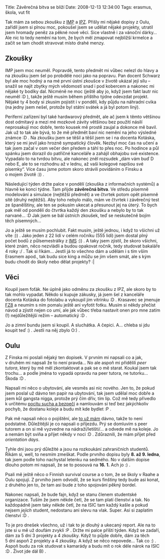 Title: Závěrečná bitva se blíží
Date: 2008-12-13 12:34:00
Tags: erasmus, škola, vut fit

Tak mám za sebou zkoušku
z [IMP](http://www.fit.vutbr.cz/study/courses/index.php?id=6285) a
[IPZ](http://www.fit.vutbr.cz/study/courses/index.php?id=6297).
Přišly mi nějaké dopisy z Oulu, zařídil jsem si plnou moc, pokoušel
jsem se udělat nějaké projekty, utratil jsem hromady peněz za pěkné
nové věci. Sice vlastně i za vánoční dárky… Ale nic to tedy nemění
na tom, že bych měl zmapovat nejbližší krmelce a začít se tam
chodit stravovat místo drahé menzy.

## Zkoušky

IMP jsem moc neuměl. Popravdě, tento předmět mi vůbec nelezl do
hlavy a na zkoušku jsem šel po probdělé noci jako na popravu. Pan
docent Schwarz byl ale moc hodný a na mé první ústní zkoušce
v životě ukázal její sílu – snažil se najít zbytky mých vědomostí
snad i pod kobercem a nakonec mi nějaké ty bodíky dal. Nicméně ne
moc (ještě aby jo, když jsem fakt lautr nic neuměl :D ), takže
ještě musím během příštího týdne odevzdat projekt. Nějaké ty 4 body
si zkusím pojistit i v pondělí, kdy půjdu na náhradní cvika (na
jedny jsem nešel, protože byl státní svátek a já byl potom líný).

Periferní zařízení byl také hardwarový předmět, ale ač jsem k těmto
většinou dost odmítavý a mezi mé mozkové závity většinou bez
použití násilí neprosakují moc dobře, tento kousek mě prostě zaujal
a dokonce mě bavil. Jak už to tak ale bývá, to že mě předmět baví
nic nemění na jeho výsledné známce :D . Na zkoušku jsem se těšil a
těšil jsem se i na docenta Kotáska, který se mi jevil jako hrozně
sympatický člověk. Nezbyl moc čas na učení a tak jsem začal v osm
večer den předem a táhl to přes noc. Po hodince a půl spánku jsem
dorazil do patřičné kanceláře a zahájil obhajobu své existence.
Vypadalo to na tvrdou bitvu, ale nakonec zněl rozsudek „dám vám buď
D nebo E, ale to se rozhodnu až v lednu, až vaši kolegové napíšou
své písemky“. Více času jsme potom skoro strávili povídáním
o Finsku a o mojem životě :)) .

Následující týden držte palce v pondělí (zkouška z informačních
systémů) a hlavně ke konci týdne. Tam přijde **závěrečná bitva**.
Ve středu písemně modelování a simulace (nejtěžší předmět) a ve
čtvrtek potom opět písemně sítě (druhý nejtěžší). Aby toho nebylo
málo, mám ve čtvrtek i závěrečný test ze španělštiny, ale ten se
pokusím ukecat a přesunout jej na úterý. To bych pak měl od pondělí
do čtvrtka každý den zkoušku a nebylo by to tak narvané… :D Jak
jsem se bál ústních zkoušek, teď se neskutečně bojím těch
písemných…

Jo a ještě se musím pochlubit. Fakt musím, ještě jednou, i když to
všichni už víte :)) . Jako jeden z 22 lidí v celém ročníku
(555 lidí) jsem dostal plný počet bodů z půlsemestrálky
z [IMS](http://www.fit.vutbr.cz/study/courses/index.php?id=6286)
:)) . A taky jsem zjistil, že skoro všichni, které znám, něco
nezvládli a budou opakovat ročník, tedy studovat bakaláře 4 roky :/
. Tak si říkám… Jestli já to všechno dám a udělám i s tím vším
Erasmem apod., tak budu sice king a můžu se jim všem smát, ale
s kým budu chodit do školy nebo dělat projekty? :|

## Věci

Koupil jsem foťák. Ne úplně jako odměnu za zkoušku z IPZ, ale skoro
by to tak mohlo vypadat. Někdo si kupuje zákusky, já jsem šel
z kanceláře docenta Kotáska do fotolabu a vykoupil jim vitrínku :D
. Krasavec se jmenuje
[FZ8](http://www.digimanie.cz/art_doc-EE7607D956A22C70C125730700515260.html)
a neumím s ním pomalu ještě ani vyfotit fotku. Musím si někdy
přečíst návod a zjistit nejen co umí, ale jak vůbec třeba nastavit
onen pro mne zatím (!) nejdůležitější režim – automatický :D .

Jo a zimní bundu jsem si koupil. A sluchátka. A čepici. A… chleba
si jdu koupit teď :) . Jestli na něj zbylo O:) .

## Oulu

Z Finska mi poslali nějaký ten dopisek. V prvním mi napsali co a
jak, v druhém mi napsali že to není pravda… No ale aspoň mi
přidělili *peer tutora*, který by mě měl zkontaktovat a pak se o mě
starat. Koukal jsem tak trochu… a podle jména to vypadá opravdu na
peer tutora, ne tutorku… Škoda :D .

Napsali mi něco o ubytování, ale vesměs asi nic nového. Jen to, že
pokud jsem poslal už dávno ten papír na ubytování, tak jsem udělal
moc dobře a jsem kůl gangsta nigga, protože prý čím dřív, tím líp.
Což mě tedy přivedlo k určitému
[pocitu sucha a bezpečí](http://www.ordinace.cz/clanek/tena-lady/)
a namlouvám si teď bez jakýchkoliv pochyb, že dostanu koleje a budu
mít kde bydlet :P .

Pak mě napsali něco o pojištění, ale
[to už mám](http://www.generali.cz/domino/portal/travel/sml.nsf/step0?readform)
dávno, takže to není podstatné. Důležitější je co napsali
o příjezdu. Prý se domluvím s peer tutorem a on si mě vyzvedne na
nádraží/letišti/… a odvede mě na koleje. Jo a nemám být sviňa a
přijet někdy v noci :D . Zdůraznili, že mám přijet před
*orientation days*.

Tyhle dni jsou prý důležité a jsou na rozkoukání zahraničních
studentů. Říkám si, well, to nesmím zmeškat. Podle prvního dopisu
byly **8. až 9. ledna**, tak jsem podle toho nachystal letenku na
sedmého. No v dalším dopise dlouho potom mi napsali, že se to
posouvá na **16. 1.** Ach jo :) .

Psali mě ještě něco o Finnish survival course a o tom, že se školy
v Raahe a Oulu spojují. Z prvního jsem odvodil, že se kurs finštiny
tedy bude asi konat, z druhého jen to, že tam asi bude z toho
spojování pěkný bordel.

Nakonec napsali, že bude fajn, když se stanu členem studentské
organizace. Tuším že jsem někde četl, že se tam platí členství a
tak. No každopádně jsem taky někde četl, že na ISIC tam každý kašle
a pokud nejsem *jejich* student, nedostanu ani slevu na vlak.
Super. Asi si zaplatím členství :D .

To je pro dnešek všechno, už i tak to je dlouhý a ukecaný report.
Ale na to jste si u mě už doufám zvykli :P . Držte mi palce příští
týden. Když se zadaří, dám za 5 dní 3 projekty a 4 zkoušky. Když to
půjde dobře, dám za těch 5 dní aspoň 2 projekty a 4 zkoušky. A když
se něco nepovede… Tak co :) . Aspoň budu za rok studovat s kamarády
a budu mít o rok déle nárok na ISIC :D . Život jde dál B) .